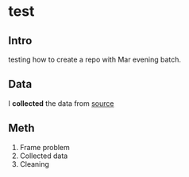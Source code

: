 # test

## Intro
testing how to create a repo with Mar evening batch.


## Data
I **collected** the data from [source](www.google.com)

## Meth
1. Frame problem
2. Collected data
3. Cleaning


